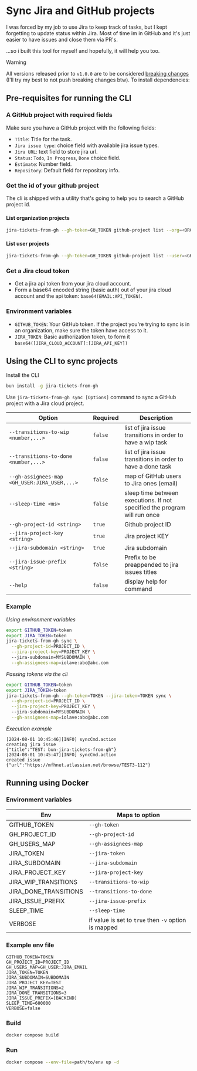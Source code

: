 # Sync Jira and GitHub projects
I was forced by my job to use Jira to keep track of tasks, but I kept forgetting to update status within Jira. Most of time im in GitHub and it's just easier to have issues and close them via PR's.

...so i built this tool for myself and hopefully, it will help you too.

> [!WARNING]
> All versions released prior to `v1.0.0` are to be considered [breaking changes](https://semver.org/#how-do-i-know-when-to-release-100) (I'll try my best to not push breaking changes btw).
To install dependencies:

## Pre-requisites for running the CLI
### A GitHub project with required fields
Make sure you have a GitHub project with the following fields:

- `Title`: Title for the task.
- `Jira issue type`: choice field with available jira issue types.
- `Jira URL`: text field to store jira url.
- `Status`: `Todo`, `In Progress`, `Done` choice field.
- `Estimate`: Number field.
- `Repository`: Default field for repository info.

### Get the id of your github project
The cli is shipped with a utility that's going to help you to search a GitHub project id.

#### List organization projects
```bash
jira-tickets-from-gh --gh-token=GH_TOKEN github-project list --org=<ORG>
```

#### List user projects
```bash
jira-tickets-from-gh --gh-token=GH_TOKEN github-project list --user=<GH_USER>
```

### Get a Jira cloud token
- Get a jira api token from your jira cloud account.
- Form a base64 encoded string (basic auth) out of your jira cloud account and the api token: `base64(EMAIL:API_TOKEN)`.

### Environment variables
- `GITHUB_TOKEN`: Your GitHub token. If the project you're trying to sync is in an organization, make sure the token have access to it.
- `JIRA_TOKEN`: Basic authorization token, to form it `base64([JIRA_CLOUD_ACCOUNT]:[JIRA_API_KEY])`

## Using the CLI to sync projects
Install the CLI
```bash
bun install -g jira-tickets-from-gh
```

Use `jira-tickets-from-gh sync [Options]` command to sync a GitHub project with a Jira cloud project.

| Option                                      | Required | Description |
|---------------------------------------------|----------|-------------|
|`--transitions-to-wip <number,...>`          | `false`  | list of jira issue transitions in order to have a wip task |
|`--transitions-to-done <number,...>`         | `false`  | list of jira issue transitions in order to have a done task |
|`--gh-assignees-map <GH_USER:JIRA_USER,...>` | `false`  | map of GitHub users to Jira ones (email) |
|`--sleep-time <ms>`			      | `false`  | sleep time between executions. If not specified the program will run once |
|`--gh-project-id <string>`                   | `true`   | Github project ID |
|`--jira-project-key <string>`                | `true`   | Jira project KEY |
|`--jira-subdomain <string>`		      | `true`   | Jira subdomain |
|`--jira-issue-prefix <string>`		      | `false`	 | Prefix to be preappended to jira issues titles |
|`--help`				      | `false`  | display help for command |

### Example
*Using environment variables*
```bash
export GITHUB_TOKEN=token
export JIRA_TOKEN=token
jira-tickets-from-gh sync \
  --gh-project-id=PROJECT_ID \
  --jira-project-key=PROJECT_KEY \ 
  --jira-subdomain=MYSUBDOMAIN \
  --gh-assignees-map=iolave:abc@abc.com
```

*Passing tokens via the cli*
```bash
export GITHUB_TOKEN=token
export JIRA_TOKEN=token
jira-tickets-from-gh --gh-token=TOKEN --jira-token=TOKEN sync \
  --gh-project-id=PROJECT_ID \
  --jira-project-key=PROJECT_KEY \ 
  --jira-subdomain=MYSUBDOMAIN \
  --gh-assignees-map=iolave:abc@abc.com
```

*Execution example*
```
[2024-08-01 10:45:46][INFO]	syncCmd.action                          	creating jira issue                                         	{"title":"TEST: bun-jira-tickets-from-gh"}
[2024-08-01 10:45:47][INFO]	syncCmd.action                          	created issue                                               	{"url":"https://mfhnet.atlassian.net/browse/TEST3-112"}
```

## Running using Docker
### Environment variables
| Env                   | Maps to option          |
|-----------------------|-------------------------|
| GITHUB_TOKEN          | `--gh-token` |
| GH_PROJECT_ID         | `--gh-project-id` |
| GH_USERS_MAP          | `--gh-assignees-map` |
| JIRA_TOKEN            | `--jira-token` |
| JIRA_SUBDOMAIN        | `--jira-subdomain` |
| JIRA_PROJECT_KEY      | `--jira-project-key` |
| JIRA_WIP_TRANSITIONS  | `--transitions-to-wip` |
| JIRA_DONE_TRANSITIONS | `--transitions-to-done` |
| JIRA_ISSUE_PREFIX	| `--jira-issue-prefix` |
| SLEEP_TIME            | `--sleep-time` |
| VERBOSE               | if value is set to `true` then `-v` option is mapped |

### Example env file
```
GITHUB_TOKEN=TOKEN
GH_PROJECT_ID=PROJECT_ID
GH_USERS_MAP=GH_USER:JIRA_EMAIL
JIRA_TOKEN=TOKEN
JIRA_SUBDOMAIN=SUBDOMAIN
JIRA_PROJECT_KEY=TEST
JIRA_WIP_TRANSITIONS=2
JIRA_DONE_TRANSITIONS=3
JIRA_ISSUE_PREFIX=[BACKEND]
SLEEP_TIME=600000
VERBOSE=false
```

### Build
```bash
docker compose build
```

### Run
```bash
docker compose --env-file=path/to/env up -d
```

